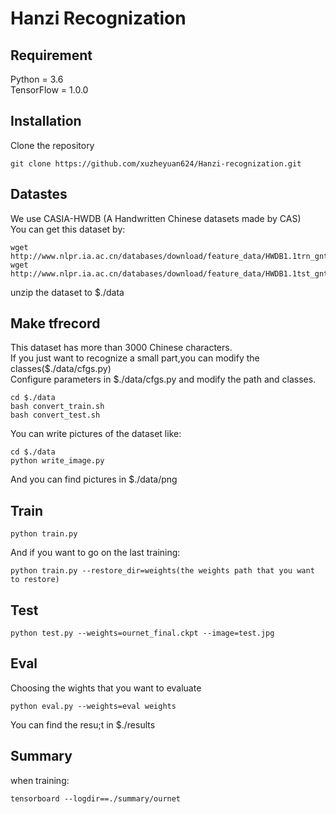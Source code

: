 Hanzi Recognization
===================
Requirement
-----------
Python = 3.6<br>
TensorFlow = 1.0.0<br>

Installation
-------------
Clone the repository<br>
```Shell
git clone https://github.com/xuzheyuan624/Hanzi-recognization.git
```

Datastes
--------
We use CASIA-HWDB (A Handwritten Chinese datasets made by CAS)<br>
You can get this dataset by:<br>
```Shell
wget http://www.nlpr.ia.ac.cn/databases/download/feature_data/HWDB1.1trn_gnt.zip
wget http://www.nlpr.ia.ac.cn/databases/download/feature_data/HWDB1.1tst_gnt.zip
```
unzip the dataset to $./data

Make tfrecord
-------------
This dataset has more than 3000 Chinese characters.<br>
If you just want to recognize a small part,you can modify the classes($./data/cfgs.py)<br>
Configure parameters in $./data/cfgs.py and modify the path and classes.<br>
```Shell
cd $./data
bash convert_train.sh
bash convert_test.sh
```
You can write pictures of the dataset like:
```Shell
cd $./data
python write_image.py
```
And you can find pictures in $./data/png

Train 
-----
```Shell
python train.py
```
And if you want to go on the last training:
```Shell
python train.py --restore_dir=weights(the weights path that you want to restore)
```
Test
----
``` Shell
python test.py --weights=ournet_final.ckpt --image=test.jpg
```

Eval
----
Choosing the wights that you want to evaluate
```Shell
python eval.py --weights=eval weights
```
You can find the resu;t in $./results

Summary
-------
when training:
```Shell 
tensorboard --logdir==./summary/ournet
```
